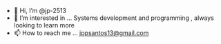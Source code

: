 - 👋 Hi, I’m @jp-2513
- 👀 I’m interested in ... Systems development and programming , always looking to learn more
- 📫 How to reach me ... jppsantos13@gmail.com

<!---
jp-2513/jp-2513 is a ✨ special ✨ repository because its `README.md` (this file) appears on your GitHub profile.
You can click the Preview link to take a look at your changes.
--->
